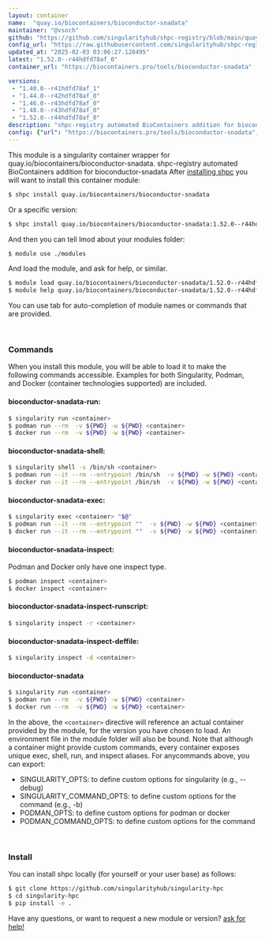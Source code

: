 ```yaml
---
layout: container
name:  "quay.io/biocontainers/bioconductor-snadata"
maintainer: "@vsoch"
github: "https://github.com/singularityhub/shpc-registry/blob/main/quay.io/biocontainers/bioconductor-snadata/container.yaml"
config_url: "https://raw.githubusercontent.com/singularityhub/shpc-registry/main/quay.io/biocontainers/bioconductor-snadata/container.yaml"
updated_at: "2025-02-03 03:06:27.128495"
latest: "1.52.0--r44hdfd78af_0"
container_url: "https://biocontainers.pro/tools/bioconductor-snadata"

versions:
 - "1.40.0--r41hdfd78af_1"
 - "1.44.0--r42hdfd78af_0"
 - "1.46.0--r43hdfd78af_0"
 - "1.48.0--r43hdfd78af_0"
 - "1.52.0--r44hdfd78af_0"
description: "shpc-registry automated BioContainers addition for bioconductor-snadata"
config: {"url": "https://biocontainers.pro/tools/bioconductor-snadata", "maintainer": "@vsoch", "description": "shpc-registry automated BioContainers addition for bioconductor-snadata", "latest": {"1.52.0--r44hdfd78af_0": "sha256:caefd91eb093261560e95e815f625cc64ccc7d5a6ab3826a655f90361a45954e"}, "tags": {"1.40.0--r41hdfd78af_1": "sha256:f240f78ad6def4226e57a2db88c968acc15c33b8f835f19e6399082a8db620b6", "1.44.0--r42hdfd78af_0": "sha256:cac8c6fea69ce105a5041f847ba505c03c7e1e6dfb221e2f077e9a4e6b3097cc", "1.46.0--r43hdfd78af_0": "sha256:423448f8d953ca116f6a25481a054b0df6e0ac19d05285c35bfae92a5ad74dd1", "1.48.0--r43hdfd78af_0": "sha256:0bd37da97bea2f7927fdcc4c9a6745083fa935318d205e73b45d60448d0b6c97", "1.52.0--r44hdfd78af_0": "sha256:caefd91eb093261560e95e815f625cc64ccc7d5a6ab3826a655f90361a45954e"}, "docker": "quay.io/biocontainers/bioconductor-snadata"}
---
```


This module is a singularity container wrapper for quay.io/biocontainers/bioconductor-snadata.
shpc-registry automated BioContainers addition for bioconductor-snadata
After [installing shpc](#install) you will want to install this container module:


```bash
$ shpc install quay.io/biocontainers/bioconductor-snadata
```

Or a specific version:

```bash
$ shpc install quay.io/biocontainers/bioconductor-snadata:1.52.0--r44hdfd78af_0
```

And then you can tell lmod about your modules folder:

```bash
$ module use ./modules
```

And load the module, and ask for help, or similar.

```bash
$ module load quay.io/biocontainers/bioconductor-snadata/1.52.0--r44hdfd78af_0
$ module help quay.io/biocontainers/bioconductor-snadata/1.52.0--r44hdfd78af_0
```

You can use tab for auto-completion of module names or commands that are provided.

<br>

### Commands

When you install this module, you will be able to load it to make the following commands accessible.
Examples for both Singularity, Podman, and Docker (container technologies supported) are included.

#### bioconductor-snadata-run:

```bash
$ singularity run <container>
$ podman run --rm  -v ${PWD} -w ${PWD} <container>
$ docker run --rm  -v ${PWD} -w ${PWD} <container>
```

#### bioconductor-snadata-shell:

```bash
$ singularity shell -s /bin/sh <container>
$ podman run --it --rm --entrypoint /bin/sh  -v ${PWD} -w ${PWD} <container>
$ docker run --it --rm --entrypoint /bin/sh  -v ${PWD} -w ${PWD} <container>
```

#### bioconductor-snadata-exec:

```bash
$ singularity exec <container> "$@"
$ podman run --it --rm --entrypoint ""  -v ${PWD} -w ${PWD} <container> "$@"
$ docker run --it --rm --entrypoint ""  -v ${PWD} -w ${PWD} <container> "$@"
```

#### bioconductor-snadata-inspect:

Podman and Docker only have one inspect type.

```bash
$ podman inspect <container>
$ docker inspect <container>
```

#### bioconductor-snadata-inspect-runscript:

```bash
$ singularity inspect -r <container>
```

#### bioconductor-snadata-inspect-deffile:

```bash
$ singularity inspect -d <container>
```



#### bioconductor-snadata

```bash
$ singularity run <container>
$ podman run --rm  -v ${PWD} -w ${PWD} <container>
$ docker run --rm  -v ${PWD} -w ${PWD} <container>
```


In the above, the `<container>` directive will reference an actual container provided
by the module, for the version you have chosen to load. An environment file in the
module folder will also be bound. Note that although a container
might provide custom commands, every container exposes unique exec, shell, run, and
inspect aliases. For anycommands above, you can export:

 - SINGULARITY_OPTS: to define custom options for singularity (e.g., --debug)
 - SINGULARITY_COMMAND_OPTS: to define custom options for the command (e.g., -b)
 - PODMAN_OPTS: to define custom options for podman or docker
 - PODMAN_COMMAND_OPTS: to define custom options for the command

<br>

### Install

You can install shpc locally (for yourself or your user base) as follows:

```bash
$ git clone https://github.com/singularityhub/singularity-hpc
$ cd singularity-hpc
$ pip install -e .
```

Have any questions, or want to request a new module or version? [ask for help!](https://github.com/singularityhub/singularity-hpc/issues)